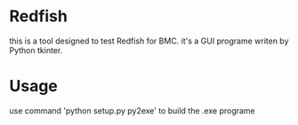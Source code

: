 # Redfish
this is a tool designed to test Redfish for BMC. it's a GUI programe writen by Python tkinter.
# Usage
use command 'python setup.py py2exe' to build the .exe programe
